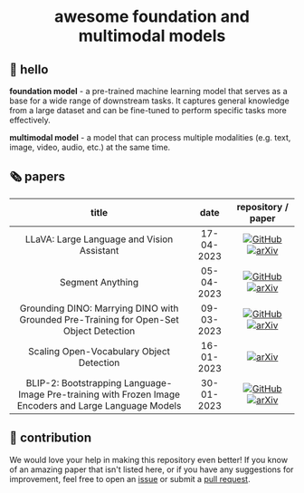 <h1 align="center">awesome foundation and multimodal models</h1>

## 👋 hello

**foundation model** - a pre-trained machine learning model that serves as a base for a wide range of downstream tasks. It captures general knowledge from a large dataset and can be fine-tuned to perform specific tasks more effectively.

**multimodal model** - a model that can process multiple modalities (e.g. text, image,
video, audio, etc.) at the same time.

## 🗞️ papers

<!--- AUTOGENERATED_COURSES_TABLE -->
<!---
   WARNING: DO NOT EDIT THIS TABLE MANUALLY. IT IS AUTOMATICALLY GENERATED.
   HEAD OVER TO CONTRIBUTING.MD FOR MORE DETAILS ON HOW TO MAKE CHANGES PROPERLY.
-->
| **title** | **date** | **repository / paper** |
|:---------:|:--------:|:----------------------:|
| LLaVA: Large Language and Vision Assistant | 17-04-2023 | [![GitHub](https://img.shields.io/github/stars/haotian-liu/LLaVA?style=social)](https://github.com/haotian-liu/LLaVA) [![arXiv](https://img.shields.io/badge/arXiv-2304.08485-b31b1b.svg)](https://arxiv.org/abs/2304.08485)|
| Segment Anything | 05-04-2023 | [![GitHub](https://img.shields.io/github/stars/facebookresearch/segment-anything?style=social)](https://github.com/facebookresearch/segment-anything) [![arXiv](https://img.shields.io/badge/arXiv-2304.02643-b31b1b.svg)](https://arxiv.org/abs/2304.02643)|
| Grounding DINO: Marrying DINO with Grounded Pre-Training for Open-Set Object Detection | 09-03-2023 | [![GitHub](https://img.shields.io/github/stars/IDEA-Research/GroundingDINO?style=social)](https://github.com/IDEA-Research/GroundingDINO) [![arXiv](https://img.shields.io/badge/arXiv-2303.05499-b31b1b.svg)](https://arxiv.org/abs/2303.05499)|
| Scaling Open-Vocabulary Object Detection | 16-01-2023 |  [![arXiv](https://img.shields.io/badge/arXiv-2306.09683-b31b1b.svg)](https://arxiv.org/abs/2306.09683)|
| BLIP-2: Bootstrapping Language-Image Pre-training with Frozen Image Encoders and Large Language Models | 30-01-2023 | [![GitHub](https://img.shields.io/github/stars/salesforce/LAVIS?style=social)](https://github.com/salesforce/LAVIS) [![arXiv](https://img.shields.io/badge/arXiv-2301.12597-b31b1b.svg)](https://arxiv.org/abs/2301.12597)|
<!--- AUTOGENERATED_COURSES_TABLE -->

## 🦸 contribution

We would love your help in making this repository even better! If you know of an
amazing paper that isn't listed here, or if you have any suggestions for improvement,
feel free to open an [issue](https://github.com/SkalskiP/awesome-foundation-and-multimodal-models/issues)
or submit a [pull request](https://github.com/SkalskiP/awesome-foundation-and-multimodal-models/pulls).
